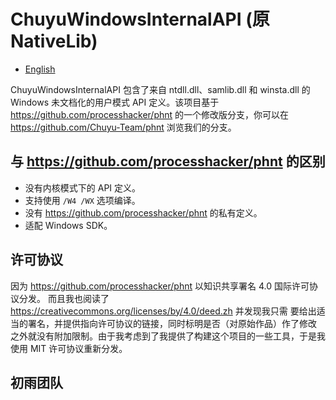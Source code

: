 ﻿# ChuyuWindowsInternalAPI (原 NativeLib)

- [English](Readme.md)

ChuyuWindowsInternalAPI 包含了来自 ntdll.dll、samlib.dll 和 winsta.dll 的 
Windows 未文档化的用户模式 API 定义。该项目基于 
https://github.com/processhacker/phnt 的一个修改版分支，你可以在 
https://github.com/Chuyu-Team/phnt 浏览我们的分支。

## 与 https://github.com/processhacker/phnt 的区别
- 没有内核模式下的 API 定义。
- 支持使用 `/W4 /WX` 选项编译。
- 没有 https://github.com/processhacker/phnt 的私有定义。
- 适配 Windows SDK。

## 许可协议
因为 https://github.com/processhacker/phnt 以知识共享署名 4.0 国际许可协议分发。
而且我也阅读了 https://creativecommons.org/licenses/by/4.0/deed.zh 并发现我只需
要给出适当的署名，并提供指向许可协议的链接，同时标明是否（对原始作品）作了修改
之外就没有附加限制。由于我考虑到了我提供了构建这个项目的一些工具，于是我使用 
MIT 许可协议重新分发。

## 初雨团队
